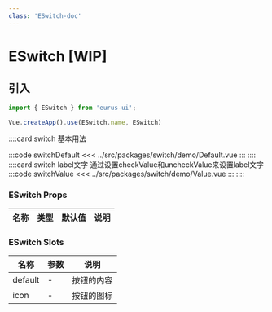 ```yaml
---
class: 'ESwitch-doc'
---
```

# ESwitch [WIP]

## 引入

```javascript
import { ESwitch } from 'eurus-ui';

Vue.createApp().use(ESwitch.name, ESwitch)
```
::::card switch 基本用法

:::code switchDefault
<<< ../src/packages/switch/demo/Default.vue
:::
::::
::::card switch label文字
通过设置checkValue和uncheckValue来设置label文字
:::code switchValue
<<< ../src/packages/switch/demo/Value.vue
:::
::::
### ESwitch Props

| 名称 | 类型 | 默认值 | 说明 |
| --- | --- | --- | --- |



###  ESwitch Slots

| 名称    | 参数 | 说明       |
| ------- | ---- | ---------- |
| default | -    | 按钮的内容 |
| icon    | -    | 按钮的图标 |
